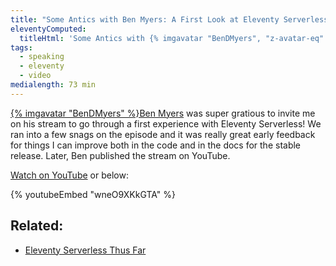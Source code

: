 ```yaml
---
title: "Some Antics with Ben Myers: A First Look at Eleventy Serverless!"
eleventyComputed:
  titleHtml: 'Some Antics with {% imgavatar "BenDMyers", "z-avatar-eq" %}Ben Myers: A First Look at Eleventy Serverless!'
tags:
  - speaking
  - eleventy
  - video
medialength: 73 min
---
```

[{% imgavatar "BenDMyers" %}Ben Myers](https://twitter.com/BenDMyers) was super gratious to invite me on his stream to go through a first experience with Eleventy Serverless! We ran into a few snags on the episode and it was really great early feedback for things I can improve both in the code and in the docs for the stable release. Later, Ben published the stream on YouTube.

[Watch on YouTube](https://www.youtube.com/watch?v=wneO9XKkGTA) or below:

{% youtubeEmbed "wneO9XKkGTA" %}

## Related:

* [Eleventy Serverless Thus Far](/web/eleventy-serverless-timeline/)
